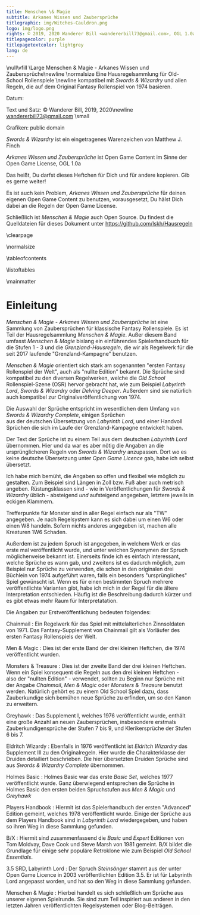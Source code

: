 ```yaml
---
title: Menschen \& Magie
subtitle: Arkanes Wissen und Zaubersprüche
titlegraphic: img/Witches-Cauldron.png
logo: img/logo.png
rights: © 2019, 2020 Wanderer Bill <wandererbill73@gmail.com>, OGL 1.0a
titlepagecolor: purple
titlepagetextcolor: lightgrey
lang: de
---
```


\null\vfill
\Large
Menschen & Magie - Arkanes Wissen und Zaubersprüche\newline
\normalsize
Eine Hausregelsammlung für Old-School Rollenspiele \newline
kompatibel mit *Swords & Wizardry* und allen Regeln, die auf dem
Original Fantasy Rollenspiel von 1974 basieren.

Datum:

Text und Satz: © Wanderer Bill, 2019, 2020\newline
<wandererbill73@gmail.com>
\small

Grafiken: public domain

*Swords & Wizardry* ist ein eingetragenes Warenzeichen von Matthew J.
Finch

*Arkanes Wissen und Zaubersprüche* ist Open Game
Content im Sinne der Open Game License, OGL 1.0a

Das heißt, Du darfst dieses Heftchen für Dich und für andere kopieren.
Gib es gerne weiter! 

Es ist auch kein Problem, *Arkanes Wissen und Zaubersprüche* für deinen
eigenen Open Game Content zu benutzen, vorausgesetzt, Du hälst Dich
dabei an die Regeln der Open Game License.

Schließlich ist *Menschen & Magie* auch Open Source. Du findest die
Quelldateien für dieses Dokument unter 
<https://github.com/lskh/Hausregeln>

\clearpage

\normalsize 

\tableofcontents

\listoftables

\mainmatter

# Einleitung

*Menschen & Magie - Arkanes Wissen und Zaubersprüche* ist eine
Sammlung von Zaubersprüchen für klassische Fantasy Rollenspiele.  Es
ist Teil der Hausregelsammlung *Menschen & Magie*. Außer diesem Band
umfasst *Menschen & Magie* bislang ein einführendes Spielerhandbuch
für die Stufen 1 - 3 und die *Grenzland-Hausregeln*, die wir als
Regelwerk für die seit 2017 laufende "Grenzland-Kampagne"
benutzen.

*Menschen & Magie* orientiert sich stark am sogenannten "ersten
Fantasy Rollenspiel der Welt", auch als "nullte Edition" bekannt. Die
Sprüche sind kompatibel zu den
diversen Regelwerken, welche die *Old School* Rollenspiel-Szene (OSR)
hervor gebracht hat, wie zum Beispiel *Labyrinth Lord*, *Swords &
Wizardry* oder *Delving Deeper*. Außerdem sind sie natürlich auch
kompatibel zur Originalveröffentlichung von 1974.

Die Auswahl der Sprüche entspricht im wesentlichen dem Umfang von
*Swords & Wizardry Complete*, einigen Sprüchen  
aus der deutschen Übersetzung von *Labyrinth Lord*, und
einer Handvoll Sprüchen die sich im Laufe der Grenzland-Kampagne entwickelt
haben.

Der Text der Sprüche ist zu einem Teil aus dem deutschen 
*Labyrinth Lord*
übernommen. Hier und da war es aber nötig die Angaben an die
ursprünglicheren Regeln von *Swords & Wizardry* anzupassen. Dort wo es
keine deutsche Übersetzung unter *Open Game Licence* gab, habe ich
selbst übersetzt.

Ich habe mich bemüht, die Angaben so offen und flexibel wie möglich zu
gestalten. Zum Beispiel sind Längen in Zoll bzw. Fuß aber auch
metrisch angeben. Rüstungsklassen sind - wie in Veröffentlichungen für
*Swords & Wizardry* üblich - absteigend *und* aufsteigend angegeben,
letztere jeweils in eckigen Klammern.

Trefferpunkte für Monster sind in aller Regel einfach nur als "TW"
angegeben. Je nach Regelsystem kann es sich dabei um einen W6 oder
einen W8 handeln. Sofern nichts anderes angegeben ist, machen alle
Kreaturen 1W6 Schaden.

Außerdem ist zu jedem Spruch ist angegeben, in welchem Werk er das erste mal
veröffentlicht wurde, und unter welchen Synonymen der Spruch
möglicherweise bekannt ist. Einerseits finde ich es einfach interessant,
welche Sprüche es wann gab, und zweitens ist es dadurch möglich, zum
Beispiel nur Sprüche zu verwenden, die schon in den originalen drei
Büchlein von 1974 aufgeführt waren, falls ein besonders "ursprüngliches" Spiel
gewünscht ist. Wenn es für einen bestimmten Spruch mehrere
veröffentlichte Varianten gibt, habe ich mich in der Regel für die
ältere Interpretation entschieden. Häufig ist die Beschreibung dadurch
kürzer und es gibt etwas mehr Raum für Interpretatation.

Die Angaben zur Erstveröffentlichung bedeuten folgendes:

Chainmail
:    Ein Regelwerk für das Spiel mit mittelalterlichen Zinnsoldaten
von 1971. Das
Fantasy-Supplement von Chainmail gilt als Vorläufer des ersten Fantasy
Rollenspiels der Welt.

Men & Magic
:    Dies ist der erste Band der drei kleinen Heftchen, die 1974
veröffentlicht wurden. 

Monsters & Treasure
:    Dies ist der zweite Band der drei kleinen Heftchen. 
Wenn ein Spiel konsequent die Regeln aus den drei kleinen Heftchen -  
also der "nullten Edition"  - verwendet, sollten zu Beginn nur Sprüche
mit der Angabe *Chainmail*, *Men & Magic* oder *Monsters & Treasure*
benutzt werden. Natürlich gehört es zu einem Old School Spiel dazu,
dass Zauberkundige sich bemühen neue Sprüche zu erfinden, um so
den Kanon zu erweitern.

Greyhawk
:    Das Supplement I, welches 1976 veröffentlicht wurde, enthält eine
große Anzahl an neuen Zaubersprüchen, insbesondere erstmals
Zauberkundigensprüche der Stufen 7 bis 9, und Klerikersprüche der
Stufen 6 bis 7.

Eldritch Wizardy
:    Ebenfalls in 1976 veröffentlicht ist *Eldritch Wizardry* das
Supplement III zu den Originalregeln. Hier wurde die Charakterklasse
der Druiden detailiert beschrieben. Die hier übersetzten Druiden Sprüche
sind aus *Swords & Wizardry Complete* übernommen.

Holmes Basic
:    Holmes Basic war das erste *Basic Set*, welches 1977
veröffentlicht wurde. Ganz überwiegend entsprechen die Sprüche in
Holmes Basic den ersten beiden Spruchstufen aus *Men & Magic* und
*Greyhawk*

Players Handbook
:    Hiermit ist das Spielerhandbuch der ersten "Advanced" Edition
gemeint, welches 1978 veröffentlicht wurde. Einige der Sprüche aus dem
Players Handbook sind in *Labyrinth Lord* wiedergegeben, und haben so
ihren Weg in diese Sammlung gefunden.

B/X
:    Hiermit sind zusammenfassend die *Basic* und *Expert* Editionen
von Tom Moldvay, Dave Cook und Steve Marsh von 1981 gemeint. B/X bildet die
Grundlage für einige sehr populäre Retroklone wie zum Beispiel *Old
School Essentials*.

3.5 SRD, Labyrinth Lord
:    Der Spruch *Steinsänger* stammt aus der unter Open Game Licence
in 2003 veröffentlichten Edition 3.5. Er ist für Labyrinth Lord angepasst
worden, und hat so den Weg in diese Sammlung gefunden.

Menschen & Magie
:    Hierbei handelt es sich schließlich um Sprüche aus unserer
eigenen Spielrunde. Sie sind zum Teil inspiriert aus anderen in den
letzten Jahren veröffentlichten Regelsystemen oder Blog-Beiträgen.


